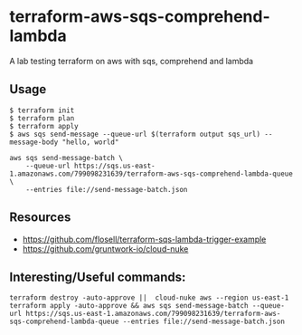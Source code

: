 # terraform-aws-sqs-comprehend-lambda
A lab testing terraform on aws with sqs, comprehend and lambda

## Usage

```
$ terraform init
$ terraform plan
$ terraform apply
$ aws sqs send-message --queue-url $(terraform output sqs_url) --message-body "hello, world"
```

```
aws sqs send-message-batch \
    --queue-url https://sqs.us-east-1.amazonaws.com/799098231639/terraform-aws-sqs-comprehend-lambda-queue \
    --entries file://send-message-batch.json
```

## Resources

* https://github.com/flosell/terraform-sqs-lambda-trigger-example
* https://github.com/gruntwork-io/cloud-nuke

## Interesting/Useful commands:

```shell script
terraform destroy -auto-approve ||  cloud-nuke aws --region us-east-1 
terraform apply -auto-approve && aws sqs send-message-batch --queue-url https://sqs.us-east-1.amazonaws.com/799098231639/terraform-aws-sqs-comprehend-lambda-queue --entries file://send-message-batch.json
```


